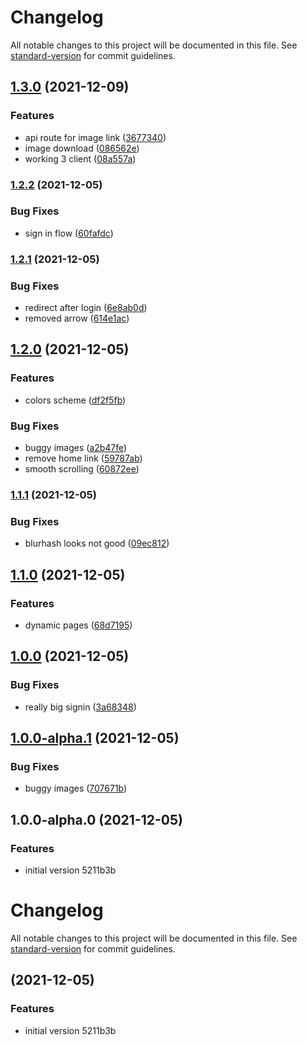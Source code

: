 # Changelog

All notable changes to this project will be documented in this file. See [standard-version](https://github.com/conventional-changelog/standard-version) for commit guidelines.

## [1.3.0](https://github.com/develowlper/hochzeit-f-und-f/compare/v1.2.2...v1.3.0) (2021-12-09)


### Features

* api route for image link ([3677340](https://github.com/develowlper/hochzeit-f-und-f/commit/3677340f513c19d197a81efba9fea3f289719d72))
* image download ([086562e](https://github.com/develowlper/hochzeit-f-und-f/commit/086562e74486118f5eb7eb80c2bca884d11820b8))
* working 3 client ([08a557a](https://github.com/develowlper/hochzeit-f-und-f/commit/08a557a6da3390aaddc8e5253c29cb114f1903f8))

### [1.2.2](https://github.com/develowlper/hochzeit-f-und-f/compare/v1.2.1...v1.2.2) (2021-12-05)


### Bug Fixes

* sign in flow ([60fafdc](https://github.com/develowlper/hochzeit-f-und-f/commit/60fafdc9ff620ae11a3ede5d85e678ca562c2aa1))

### [1.2.1](https://github.com/develowlper/hochzeit-f-und-f/compare/v1.2.0...v1.2.1) (2021-12-05)


### Bug Fixes

* redirect after login ([6e8ab0d](https://github.com/develowlper/hochzeit-f-und-f/commit/6e8ab0d3ef67397ed1d1b074748ebb5f8bf195af))
* removed arrow ([614e1ac](https://github.com/develowlper/hochzeit-f-und-f/commit/614e1ac81cf7a099d830f1bd62afb1899a645bca))

## [1.2.0](https://github.com/develowlper/hochzeit-f-und-f/compare/v1.1.1...v1.2.0) (2021-12-05)


### Features

* colors scheme ([df2f5fb](https://github.com/develowlper/hochzeit-f-und-f/commit/df2f5fbfaeaf13a8027c294954e68d57f41e9d2c))


### Bug Fixes

* buggy images ([a2b47fe](https://github.com/develowlper/hochzeit-f-und-f/commit/a2b47fea52d7602f76ad37a687bf05149f22ace5))
* remove home link ([59787ab](https://github.com/develowlper/hochzeit-f-und-f/commit/59787ab22ab0c60ca6c8794093f00ca2b7e5a77c))
* smooth scrolling ([60872ee](https://github.com/develowlper/hochzeit-f-und-f/commit/60872eed66b6eaa626a348317ef30ddb9a350f7f))

### [1.1.1](https://github.com/develowlper/hochzeit-f-und-f/compare/v1.1.0...v1.1.1) (2021-12-05)


### Bug Fixes

* blurhash looks not good ([09ec812](https://github.com/develowlper/hochzeit-f-und-f/commit/09ec812fe2c77868694a88226d35d20a63dda42c))

## [1.1.0](https://github.com/develowlper/hochzeit-f-und-f/compare/v1.0.0...v1.1.0) (2021-12-05)


### Features

* dynamic pages ([68d7195](https://github.com/develowlper/hochzeit-f-und-f/commit/68d71954517313057cbdc70abeb693e5b6ea3c62))

## [1.0.0](https://github.com/develowlper/hochzeit-f-und-f/compare/v1.0.0-alpha.1...v1.0.0) (2021-12-05)


### Bug Fixes

* really big signin ([3a68348](https://github.com/develowlper/hochzeit-f-und-f/commit/3a683484042c63800b4d7ca86d6390eb4e4c4385))

## [1.0.0-alpha.1](https://github.com/develowlper/hochzeit-f-und-f/compare/v1.0.0-alpha.0...v1.0.0-alpha.1) (2021-12-05)


### Bug Fixes

* buggy images ([707671b](https://github.com/develowlper/hochzeit-f-und-f/commit/707671b7c17a77a5ffc06c98b9f2a92b8dd6375b))

## 1.0.0-alpha.0 (2021-12-05)


### Features

* initial version 5211b3b

# Changelog

All notable changes to this project will be documented in this file. See [standard-version](https://github.com/conventional-changelog/standard-version) for commit guidelines.

##  (2021-12-05)


### Features

* initial version 5211b3b
